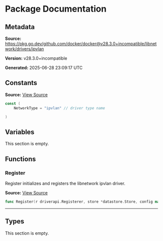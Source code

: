 # Package Documentation

## Metadata

**Source:** https://pkg.go.dev/github.com/docker/docker@v28.3.0+incompatible/libnetwork/drivers/ipvlan

**Version:** v28.3.0+incompatible

**Generated:** 2025-06-28 23:09:17 UTC

## Constants

**Source:** [View Source](https://github.com/docker/docker/blob/v28.3.0/libnetwork/drivers/ipvlan/ipvlan.go#L16)

```go
const (
	NetworkType = "ipvlan" // driver type name

)
```

## Variables

This section is empty.

## Functions

### Register

Register initializes and registers the libnetwork ipvlan driver.

**Source:** [View Source](https://github.com/docker/docker/blob/v28.3.0/libnetwork/drivers/ipvlan/ipvlan.go#L66)  

```go
func Register(r driverapi.Registerer, store *datastore.Store, config map[string]interface{}) error
```

---

## Types

This section is empty.

